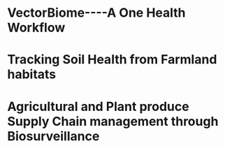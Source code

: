 # VectorBiome----A One Health Workflow 
# Tracking Soil Health from Farmland habitats
# Agricultural and Plant produce Supply Chain management through Biosurveillance
